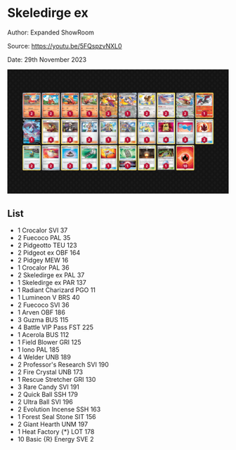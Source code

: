 # Skeledirge ex

Author: Expanded ShowRoom

Source: <https://youtu.be/5FQspzvNXL0>

Date: 29th November 2023

![decklist](../../images/PAR/Skeledirge%20ex/1-%20Skeledirge%20ex.png)

## List

* 1 Crocalor SVI 37
* 2 Fuecoco PAL 35
* 2 Pidgeotto TEU 123
* 2 Pidgeot ex OBF 164
* 2 Pidgey MEW 16
* 1 Crocalor PAL 36
* 2 Skeledirge ex PAL 37
* 1 Skeledirge ex PAR 137
* 1 Radiant Charizard PGO 11
* 1 Lumineon V BRS 40
* 2 Fuecoco SVI 36
* 1 Arven OBF 186
* 3 Guzma BUS 115
* 4 Battle VIP Pass FST 225
* 1 Acerola BUS 112
* 1 Field Blower GRI 125
* 1 Iono PAL 185
* 4 Welder UNB 189
* 2 Professor's Research SVI 190
* 2 Fire Crystal UNB 173
* 1 Rescue Stretcher GRI 130
* 3 Rare Candy SVI 191
* 2 Quick Ball SSH 179
* 2 Ultra Ball SVI 196
* 2 Evolution Incense SSH 163
* 1 Forest Seal Stone SIT 156
* 2 Giant Hearth UNM 197
* 1 Heat Factory {*} LOT 178
* 10 Basic {R} Energy SVE 2
